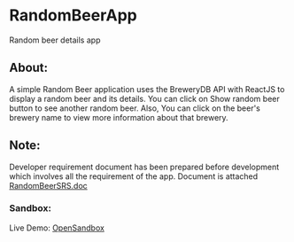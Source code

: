 # RandomBeerApp
Random beer details app

## About:
A simple Random Beer application uses the BreweryDB API with ReactJS to display a random beer and its details. 
You can click on Show random beer button to see another random beer.
Also, You can click on the beer's brewery name to view more information about that brewery.

## Note:
Developer requirement document has been prepared before development which involves all the requirement of the app.
Document is attached [RandomBeerSRS.doc](https://github.com/ChandanaNS/RandomBeerApp/blob/master/RandomBeerSRS.doc)

### Sandbox:
Live Demo: [OpenSandbox](https://k0qhg.csb.app/)
